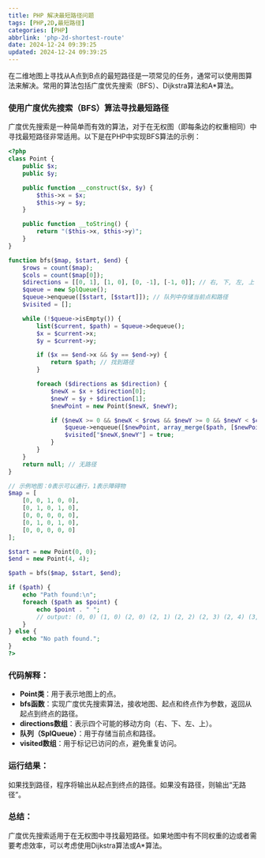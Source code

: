 ```yaml
---
title: PHP 解决最短路径问题
tags: [PHP,2D,最短路径]
categories: [PHP]
abbrlink: 'php-2d-shortest-route'
date: 2024-12-24 09:39:25
updated: 2024-12-24 09:39:25
---
```


在二维地图上寻找从A点到B点的最短路径是一项常见的任务，通常可以使用图算法来解决。常用的算法包括广度优先搜索（BFS）、Dijkstra算法和A*算法。

### 使用广度优先搜索（BFS）算法寻找最短路径

广度优先搜索是一种简单而有效的算法，对于在无权图（即每条边的权重相同）中寻找最短路径非常适用。以下是在PHP中实现BFS算法的示例：

```php
<?php
class Point {
    public $x;
    public $y;

    public function __construct($x, $y) {
        $this->x = $x;
        $this->y = $y;
    }

    public function __toString() {
        return "($this->x, $this->y)";
    }
}

function bfs($map, $start, $end) {
    $rows = count($map);
    $cols = count($map[0]);
    $directions = [[0, 1], [1, 0], [0, -1], [-1, 0]]; // 右, 下, 左, 上
    $queue = new SplQueue();
    $queue->enqueue([$start, [$start]]); // 队列中存储当前点和路径
    $visited = [];

    while (!$queue->isEmpty()) {
        list($current, $path) = $queue->dequeue();
        $x = $current->x;
        $y = $current->y;

        if ($x == $end->x && $y == $end->y) {
            return $path; // 找到路径
        }

        foreach ($directions as $direction) {
            $newX = $x + $direction[0];
            $newY = $y + $direction[1];
            $newPoint = new Point($newX, $newY);

            if ($newX >= 0 && $newX < $rows && $newY >= 0 && $newY < $cols && $map[$newX][$newY] == 0 && !isset($visited["$newX,$newY"])) {
                $queue->enqueue([$newPoint, array_merge($path, [$newPoint])]);
                $visited["$newX,$newY"] = true;
            }
        }
    }
    return null; // 无路径
}

// 示例地图：0表示可以通行，1表示障碍物
$map = [
    [0, 0, 1, 0, 0],
    [0, 1, 0, 1, 0],
    [0, 0, 0, 0, 0],
    [0, 1, 0, 1, 0],
    [0, 0, 0, 0, 0]
];

$start = new Point(0, 0);
$end = new Point(4, 4);

$path = bfs($map, $start, $end);

if ($path) {
    echo "Path found:\n";
    foreach ($path as $point) {
        echo $point . " ";
		// output: (0, 0) (1, 0) (2, 0) (2, 1) (2, 2) (2, 3) (2, 4) (3, 4) (4, 4) 
    }
} else {
    echo "No path found.";
}
?>
```

### 代码解释：
- **Point类**：用于表示地图上的点。
- **bfs函数**：实现广度优先搜索算法，接收地图、起点和终点作为参数，返回从起点到终点的路径。
- **directions数组**：表示四个可能的移动方向（右、下、左、上）。
- **队列（SplQueue）**：用于存储当前点和路径。
- **visited数组**：用于标记已访问的点，避免重复访问。

### 运行结果：
如果找到路径，程序将输出从起点到终点的路径。如果没有路径，则输出“无路径”。

### 总结：
广度优先搜索适用于在无权图中寻找最短路径。如果地图中有不同权重的边或者需要考虑效率，可以考虑使用Dijkstra算法或A*算法。